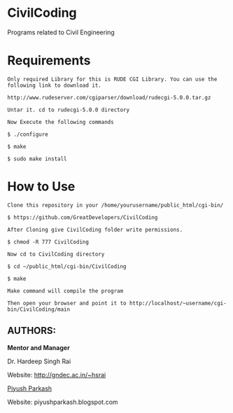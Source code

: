 CivilCoding
===========

Programs related to Civil Engineering


Requirements
============
	
	Only required Library for this is RUDE CGI Library. You can use the following link to download it.

	http://www.rudeserver.com/cgiparser/download/rudecgi-5.0.0.tar.gz

	Untar it. cd to rudecgi-5.0.0 directory

	Now Execute the following commands

	$ ./configure

	$ make

	$ sudo make install

How to Use
==========

	Clone this repository in your /home/yourusername/public_html/cgi-bin/
	
	$ https://github.com/GreatDevelopers/CivilCoding

	After Cloning give CivilCoding folder write permissions.

	$ chmod -R 777 CivilCoding

	Now cd to CivilCoding directory

	$ cd ~/public_html/cgi-bin/CivilCoding

	$ make

	Make command will compile the program

	Then open your browser and point it to http://localhost/~username/cgi-bin/CivilCoding/main


AUTHORS:
--------

<b>Mentor and Manager</b>

Dr. Hardeep Singh Rai

Website: http://gndec.ac.in/~hsrai

[Piyush Parkash](https://github.com/piyushparkash)

Website: piyushparkash.blogspot.com
